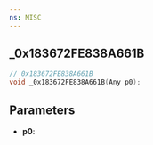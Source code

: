 ```yaml
---
ns: MISC
---
```

## _0x183672FE838A661B

```c
// 0x183672FE838A661B
void _0x183672FE838A661B(Any p0);
```

## Parameters
* **p0**:
